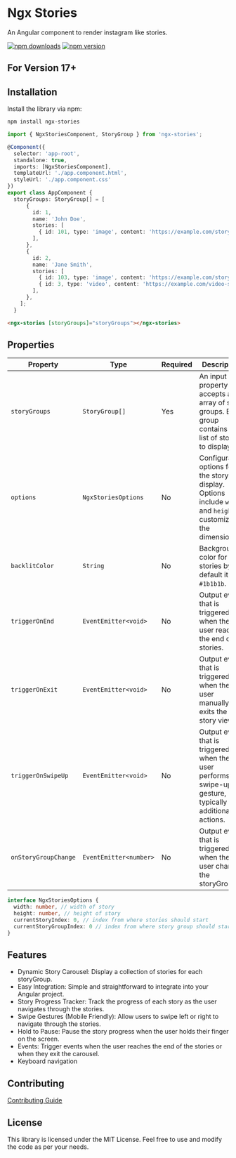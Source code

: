 # Ngx Stories

An Angular component to render instagram like stories.

[![npm downloads](https://img.shields.io/npm/dt/ngx-stories)](https://www.npmjs.com/package/ngx-stories)
[![npm version](https://img.shields.io/npm/v/ngx-stories)](https://www.npmjs.com/package/ngx-stories)


## For Version 17+

## Installation

Install the library via npm:

```bash
npm install ngx-stories
```

```ts
import { NgxStoriesComponent, StoryGroup } from 'ngx-stories';

@Component({
  selector: 'app-root',
  standalone: true,
  imports: [NgxStoriesComponent],
  templateUrl: './app.component.html',
  styleUrl: './app.component.css'
})
export class AppComponent {
  storyGroups: StoryGroup[] = [
      {
        id: 1,
        name: 'John Doe',
        stories: [
          { id: 101, type: 'image', content: 'https://example.com/story1.jpg' },
        ],
      },
      {
        id: 2,
        name: 'Jane Smith',
        stories: [
          { id: 103, type: 'image', content: 'https://example.com/story3.jpg' },
          { id: 3, type: 'video', content: 'https://example.com/video-story.mp4' },
        ],
      },
    ];
  }
```

```html
<ngx-stories [storyGroups]="storyGroups"></ngx-stories>
```

## Properties
| Property           | Type                  | Required | Description                                                                                                  |
|--------------------|-----------------------|----------|--------------------------------------------------------------------------------------------------------------|
| `storyGroups`      | `StoryGroup[]`        | Yes      | An input property that accepts an array of story groups. Each group contains a list of stories to display.     |
| `options`          | `NgxStoriesOptions`   | No       | Configuration options for the story display. Options include `width` and `height` to customize the dimensions. |
| `backlitColor`          | `String`   | No       | Background color for stories by default it's `#1b1b1b`. |
| `triggerOnEnd`     | `EventEmitter<void>`  | No       | Output event that is triggered when the user reaches the end of all stories.                                  |
| `triggerOnExit`    | `EventEmitter<void>`  | No       | Output event that is triggered when the user manually exits the story view.                                   |
| `triggerOnSwipeUp` | `EventEmitter<void>`  | No       | Output event that is triggered when the user performs a swipe-up gesture, typically for additional actions.    |
| `onStoryGroupChange` | `EventEmitter<number>`  | No       | Output event that is triggered when the user changes the storyGroup.


```ts
interface NgxStoriesOptions {
  width: number, // width of story
  height: number, // height of story
  currentStoryIndex: 0, // index from where stories should start
  currentStoryGroupIndex: 0 // index from where story group should start
}
```

## Features
* Dynamic Story Carousel: Display a collection of stories for each storyGroup.
* Easy Integration: Simple and straightforward to integrate into your Angular project.
* Story Progress Tracker: Track the progress of each story as the user navigates through the stories.
* Swipe Gestures (Mobile Friendly): Allow users to swipe left or right to navigate through the stories.
* Hold to Pause: Pause the story progress when the user holds their finger on the screen.
* Events: Trigger events when the user reaches the end of the stories or when they exit the carousel.
* Keyboard navigation

## Contributing
[Contributing Guide](https://github.com/Gauravdarkslayer/ngx-stories/blob/main/CONTRIBUTING.md)

## License
This library is licensed under the MIT License. Feel free to use and modify the code as per your needs.
